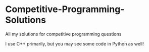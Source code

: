 # Competitive-Programming-Solutions
All my solutions for competitive programming questions

I use C++ primarily, but you may see some code in Python as well!
